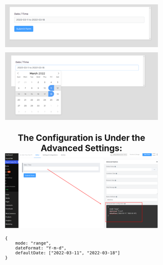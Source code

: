 <p align="center">
<img src="https://github.com/shuvoaftab/wpmanageninja/blob/main/FluentForms/Pre_Defined_Date_Range/Pre%20Defined%20Date%20Range%20in%20Fluent%20Forms.png" alt="Ibrahim Sharif" />
</p>
<p align="center">
<img src="https://github.com/shuvoaftab/wpmanageninja/blob/main/FluentForms/Pre_Defined_Date_Range/Pre%20Defined%20Date%20Range%20in%20Fluent%20Forms%202.png" alt="Ibrahim Sharif" />
</p>

<h1 align="center">
The Configuration is Under the Advanced Settings:
<img src="https://github.com/shuvoaftab/wpmanageninja/blob/main/FluentForms/Pre_Defined_Date_Range/settings.png" alt="Ibrahim Sharif" />
</h1>

<pre>
{
    mode: "range",
    dateFormat: "Y-m-d",
    defaultDate: ["2022-03-11", "2022-03-18"]
}
</pre>

